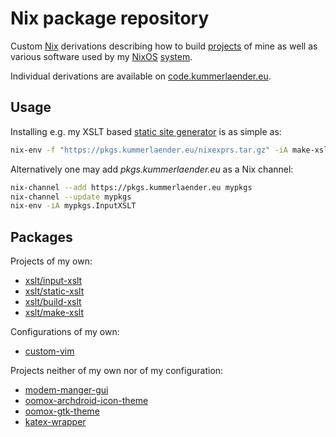 # Nix package repository

Custom [Nix](https://nixos.org/nix/) derivations describing how to build [projects](https://tree.kummerlaender.eu/projects) of mine as well as various software used by my [NixOS](https://code.kummerlaender.eu/nixos_system) [system](https://code.kummerlaender.eu/nixos_home).

Individual derivations are available on [code.kummerlaender.eu](https://code.kummerlaender.eu/pkgs/).

## Usage

Installing e.g. my XSLT based [static site generator](https://tree.kummerlaender.eu/projects/xslt) is as simple as:

```sh
nix-env -f "https://pkgs.kummerlaender.eu/nixexprs.tar.gz" -iA make-xslt
```

Alternatively one may add _pkgs.kummerlaender.eu_ as a Nix channel:

```sh
nix-channel --add https://pkgs.kummerlaender.eu mypkgs
nix-channel --update mypkgs
nix-env -iA mypkgs.InputXSLT
```

## Packages

Projects of my own:

* [xslt/input-xslt](http://tree.kummerlaender.eu/projects/xslt/input_xslt/)
* [xslt/static-xslt](http://tree.kummerlaender.eu/projects/xslt/static_xslt/)
* [xslt/build-xslt](http://tree.kummerlaender.eu/projects/xslt/build_xslt/)
* [xslt/make-xslt](https://code.kummerlaender.eu/pkgs/tree/pkgs/xslt/make-xslt/default.nix)

Configurations of my own:

* [custom-vim](https://code.kummerlaender.eu/pkgs/tree/pkgs/custom-vim)

Projects neither of my own nor of my configuration:

* [modem-manger-gui](https://linuxonly.ru/page/modem-manager-gui)
* [oomox-archdroid-icon-theme](https://github.com/themix-project/oomox)
* [oomox-gtk-theme](https://github.com/themix-project/oomox)
* [katex-wrapper](https://code.kummerlaender.eu/pkgs/tree/pkgs/katex-wrapper/default.nix)
